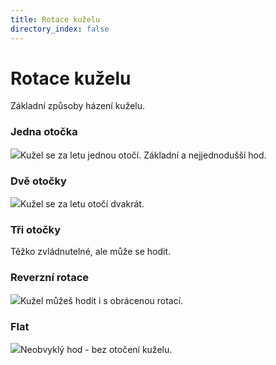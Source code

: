 ```yaml
---
title: Rotace kuželu
directory_index: false
---
```


# Rotace kuželu

Základní způsoby házení kuželu.

### Jedna otočka

![](/img/k/kuzely-rotacea.png)Kužel se za letu jednou otočí. Základní a nejjednodušší hod.

### Dvě otočky

![](/img/k/kuzely-rotaceb.png)Kužel se za letu otočí dvakrát.

### Tři otočky

Těžko zvládnutelné, ale může se hodit.

### Reverzní rotace

![](/img/k/kuzely-rotacec.png)Kužel můžeš hodit i s obrácenou rotací.

### Flat

![](/img/k/kuzely-rotaced.png)Neobvyklý hod - bez otočení kuželu.